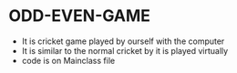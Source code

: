# ODD-EVEN-GAME
* It is cricket game played by ourself with the computer 
* It is similar to the normal cricket by it is played virtually 
* code is on Mainclass file
